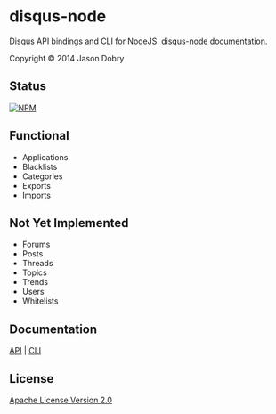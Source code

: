 disqus-node
===========

[Disqus](https://disqus.com/api/docs/) API bindings and CLI for NodeJS. [disqus-node documentation](http://disqus-node.pseudobry.com/).

Copyright © 2014 Jason Dobry

## Status
[![NPM](https://nodei.co/npm/disqus-node.png?downloads=true&stars=true)](https://nodei.co/npm/disqus-node/)

## Functional
- Applications
- Blacklists
- Categories
- Exports
- Imports

## Not Yet Implemented
- Forums
- Posts
- Threads
- Topics
- Trends
- Users
- Whitelists

## Documentation
[API](http://disqus-node.pseudobry.com/lib/index.html) | [CLI](http://disqus-node.pseudobry.com/lib/cli/index.html)

## License
[Apache License Version 2.0](https://github.com/jmdobry/disqus-node/blob/master/LICENSE)
